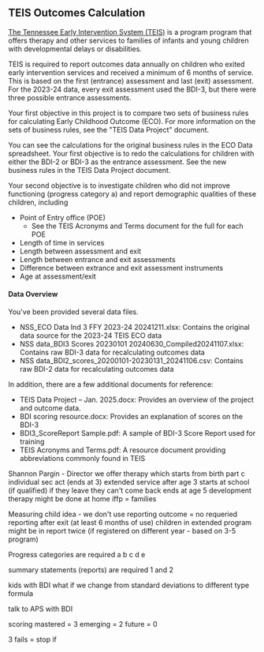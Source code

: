 ## TEIS Outcomes Calculation

[The Tennessee Early Intervention System (TEIS)](https://www.tn.gov/disability-and-aging/disability-aging-programs/teis.html) is a program program that offers therapy and other services to families of infants and young children with developmental delays or disabilities. 

TEIS is required to report outcomes data annually on children who exited early intervention services and received a minimum of 6 months of service. This is based on the first (entrance) assessment and last (exit) assessment. For the 2023-24 data, every exit assessment used the BDI-3, but there were three possible entrance assessments.

Your first objective in this project is to compare two sets of business rules for calculating Early Childhood Outcome (ECO). For more information on the sets of business rules, see the "TEIS Data Project" document. 

You can see the calculations for the original business rules in the ECO Data spreadsheet. Your first objective is to redo the calculations for children with either the BDI-2 or BDI-3 as the entrance assessment. See the new business rules in the TEIS Data Project document.

Your second objective is to investigate children who did not improve functioning (progress category a) and report demographic qualities of these children, including
* Point of Entry office (POE)
    - See the TEIS Acronyms and Terms document for the full for each POE
* Length of time in services
* Length between assessment and exit
* Length between entrance and exit assessments
* Difference between extrance and exit assessment instruments
* Age at assessment/exit

#### Data Overview

You've been provided several data files.

* NSS_ECO Data Ind 3 FFY 2023-24 20241211.xlsx: Contains the original data source for the 2023-24 TEIS ECO data
* NSS data_BDI3 Scores 20230101 20240630_Compiled20241107.xlsx: Contains raw BDI-3 data for recalculating outcomes data
* NSS data_BDI2_scores_20200101-20230131_20241106.csv: Contains raw BDI-2 data for recalculating outcomes data

In addition, there are a few additional documents for reference:

* TEIS Data Project – Jan. 2025.docx: Provides an overview of the project and outcome data. 
* BDI scoring resource.docx: Provides an explanation of scores on the BDI-3
* BDI3_ScoreReport Sample.pdf: A sample of BDI-3 Score Report used for training
* TEIS Acronyms and Terms.pdf: A resource document providing abbreviations commonly found in TEIS

Shannon Pargin - Director
we offer therapy which starts from birth
part c individual sec act (ends at 3)
	extended service after age 3
		starts at school (if qualified)
			if they leave they can't come back 
			ends at age 5
development therapy might be done at home 
iffp = families

Measuring child
idea - we don't use
	reporting outcome = no
requeried reporting after exit (at least 6 months of use)
	children in extended program might be in report twice (if registered on different year - based on 3-5 program)

Progress categories are required
a b c d e 

summary statements (reports) are required
1 and 2

kids with BDI what if we change from standard deviations to different type formula

talk to APS with BDI

scoring
mastered = 3 
emerging = 2
future = 0

3 fails = stop
if 
















































